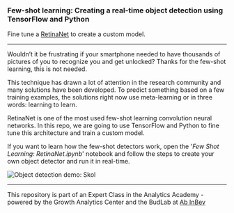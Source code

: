 ### Few-shot learning: Creating a real-time object detection using TensorFlow and Python

Fine tune a [RetinaNet](https://arxiv.org/abs/1708.02002) to create a custom model.

---

Wouldn’t it be frustrating if your smartphone needed to have thousands of pictures of you to recognize you and get unlocked? Thanks for the few-shot learning, this is not needed.

This technique has drawn a lot of attention in the research community and many solutions have been developed. To predict something based on a few training examples, the solutions right now use meta-learning or in three words: learning to learn.

RetinaNet is one of the most used few-shot learning convolution neural networks. In this repo, we are going to use TensorFlow and Python to fine tune this architecture and train a custom model.

If you want to learn how the few-shot detectors work, open the '*Few Shot Learning: RetinaNet.ipynb*' notebook and follow the steps to create your own  object detector and run it in real-time.

![Object detection demo: Skol](./git_media/skol_demo.gif)
<br>




---

This repository is part of an Expert Class in the Analytics Academy - powered by the Growth Analytics Center and the BudLab at  [Ab InBev](https://www.ab-inbev.com/)
